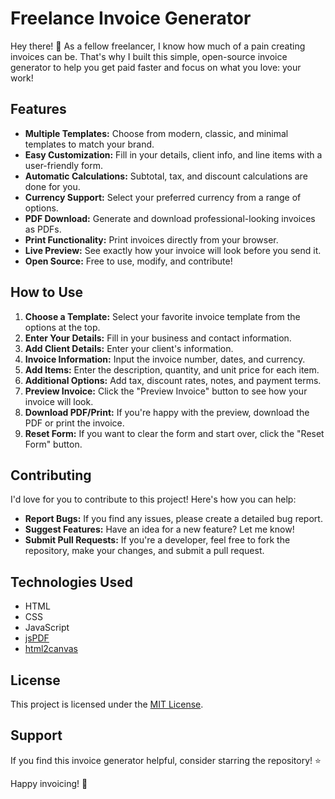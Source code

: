 # Freelance Invoice Generator

Hey there! 👋 As a fellow freelancer, I know how much of a pain creating invoices can be. That's why I built this simple, open-source invoice generator to help you get paid faster and focus on what you love: your work!

## Features

*   **Multiple Templates:** Choose from modern, classic, and minimal templates to match your brand.
*   **Easy Customization:** Fill in your details, client info, and line items with a user-friendly form.
*   **Automatic Calculations:** Subtotal, tax, and discount calculations are done for you.
*   **Currency Support:** Select your preferred currency from a range of options.
*   **PDF Download:** Generate and download professional-looking invoices as PDFs.
*   **Print Functionality:** Print invoices directly from your browser.
*   **Live Preview:** See exactly how your invoice will look before you send it.
*   **Open Source:** Free to use, modify, and contribute!

## How to Use

1.  **Choose a Template:** Select your favorite invoice template from the options at the top.
2.  **Enter Your Details:** Fill in your business and contact information.
3.  **Add Client Details:** Enter your client's information.
4.  **Invoice Information:** Input the invoice number, dates, and currency.
5.  **Add Items:** Enter the description, quantity, and unit price for each item.
6.  **Additional Options:** Add tax, discount rates, notes, and payment terms.
7.  **Preview Invoice:** Click the "Preview Invoice" button to see how your invoice will look.
8.  **Download PDF/Print:** If you're happy with the preview, download the PDF or print the invoice.
9.  **Reset Form:** If you want to clear the form and start over, click the "Reset Form" button.

## Contributing

I'd love for you to contribute to this project! Here's how you can help:

*   **Report Bugs:** If you find any issues, please create a detailed bug report.
*   **Suggest Features:** Have an idea for a new feature? Let me know!
*   **Submit Pull Requests:** If you're a developer, feel free to fork the repository, make your changes, and submit a pull request.

## Technologies Used

*   HTML
*   CSS
*   JavaScript
*   [jsPDF](https://github.com/MrRio/jsPDF)
*   [html2canvas](https://github.com/niklasvh/html2canvas)

## License

This project is licensed under the [MIT License](LICENSE).

## Support

If you find this invoice generator helpful, consider starring the repository! ⭐

Happy invoicing! 🚀